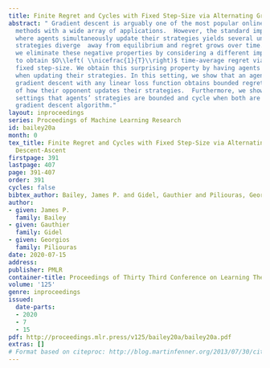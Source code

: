 ```yaml
---
title: Finite Regret and Cycles with Fixed Step-Size via Alternating Gradient Descent-Ascent
abstract: " Gradient descent is arguably one of the most popular online optimization
  methods with a wide array of applications.  However, the standard implementation
  where agents simultaneously update their strategies yields several undesirable properties;
  strategies diverge  away from equilibrium and regret grows over time. In this paper,
  we eliminate these negative properties by considering a different implementation
  to obtain $O\\left( \\nicefrac{1}{T}\\right)$ time-average regret via arbitrary
  fixed step-size. We obtain this surprising property by having agents take turns
  when updating their strategies. In this setting, we show that an agent  that uses
  gradient descent with any linear loss function obtains bounded regret – regardless
  of how their opponent updates their strategies.  Furthermore, we show that in adversarial
  settings that agents’ strategies are bounded and cycle when both are using the alternating
  gradient descent algorithm."
layout: inproceedings
series: Proceedings of Machine Learning Research
id: bailey20a
month: 0
tex_title: Finite Regret and Cycles with Fixed Step-Size via Alternating Gradient
  Descent-Ascent
firstpage: 391
lastpage: 407
page: 391-407
order: 391
cycles: false
bibtex_author: Bailey, James P. and Gidel, Gauthier and Piliouras, Georgios
author:
- given: James P.
  family: Bailey
- given: Gauthier
  family: Gidel
- given: Georgios
  family: Piliouras
date: 2020-07-15
address: 
publisher: PMLR
container-title: Proceedings of Thirty Third Conference on Learning Theory
volume: '125'
genre: inproceedings
issued:
  date-parts:
  - 2020
  - 7
  - 15
pdf: http://proceedings.mlr.press/v125/bailey20a/bailey20a.pdf
extras: []
# Format based on citeproc: http://blog.martinfenner.org/2013/07/30/citeproc-yaml-for-bibliographies/
---
```

